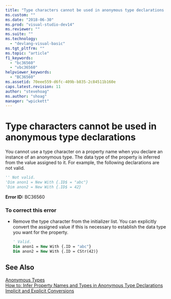 ```yaml
---
title: "Type characters cannot be used in anonymous type declarations | Microsoft Docs"
ms.custom: ""
ms.date: "2018-06-30"
ms.prod: "visual-studio-dev14"
ms.reviewer: ""
ms.suite: ""
ms.technology: 
  - "devlang-visual-basic"
ms.tgt_pltfrm: ""
ms.topic: "article"
f1_keywords: 
  - "bc36560"
  - "vbc36560"
helpviewer_keywords: 
  - "BC36560"
ms.assetid: 70eee559-d6fc-409b-b835-2c84511b160e
caps.latest.revision: 11
author: "stevehoag"
ms.author: "shoag"
manager: "wpickett"
---
```

# Type characters cannot be used in anonymous type declarations
You cannot use a type character on a property name when you declare an instance of an anonymous type. The data type of the property is inferred from the value assigned to it. For example, the following declarations are not valid.  
  
```vb  
'' Not valid.  
'Dim anon1 = New With {.ID$ = "abc"}  
'Dim anon2 = New With {.ID$ = 42}  
```  
  
 **Error ID:** BC36560  
  
### To correct this error  
  
-   Remove the type character from the initializer list. You can explicitly convert the assigned value if this is necessary to establish the data type you want for the property.  
  
    ```vb  
    ' Valid.  
    Dim anon1 = New With {.ID = "abc"}  
    Dim anon2 = New With {.ID = CStr(42)}  
    ```  
  
## See Also  
 [Anonymous Types](http://msdn.microsoft.com/library/7b87532c-4b3e-4398-8503-6ea9d67574a4)   
 [How to: Infer Property Names and Types in Anonymous Type Declarations](http://msdn.microsoft.com/library/7c748b22-913f-4d9d-b747-6b7bf296a0bc)   
 [Implicit and Explicit Conversions](http://msdn.microsoft.com/library/77de1659-af8a-492c-967e-e7ef60ccce66)
